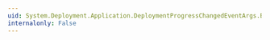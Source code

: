 ```yaml
---
uid: System.Deployment.Application.DeploymentProgressChangedEventArgs.BytesCompleted
internalonly: False
---
```

